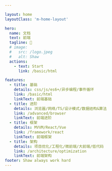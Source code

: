 ```yaml
---

layout: home
layoutClass: 'm-home-layout'

hero:
  name: 文档
  text: 前端
  tagline: 💪
  # image:
  #   src: /logo.jpeg
  #   alt: Shaw
  actions:
    - text: Start
      link: /basic/html

features:
  - title: 基础
    details: css/js/es6+/异步编程/事件循环
    link: /basic/html
    linkText: 前端基础
  - title: 进阶
    details: 浏览器/网络/TS/设计模式/数据结构&算法
    link: /advanced/browser
    linkText: 前端进阶
  - title: 框架
    details: MVVM/React/Vue
    link: /framework/react
    linkText: 前端框架
  - title: 架构
    details: 项目优化/工程化/微前端/大前端/低代码
    link: /architecture/optimization
    linkText: 前端架构
footer: Shaw always work hard
---
```

